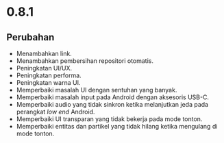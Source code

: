 # 0.8.1

## Perubahan

- Menambahkan link.
- Menambahkan pembersihan repositori otomatis.
- Peningkatan UI/UX.
- Peningkatan performa.
- Peningkatan warna UI.
- Memperbaiki masalah UI dengan sentuhan yang banyak.
- Memperbaiki masalah input pada Android dengan aksesoris USB-C.
- Memperbaiki audio yang tidak sinkron ketika melanjutkan jeda pada perangkat _low end_ Android.
- Memperbaiki UI transparan yang tidak bekerja pada mode tonton.
- Memperbaiki entitas dan partikel yang tidak hilang ketika mengulang di mode tonton.
